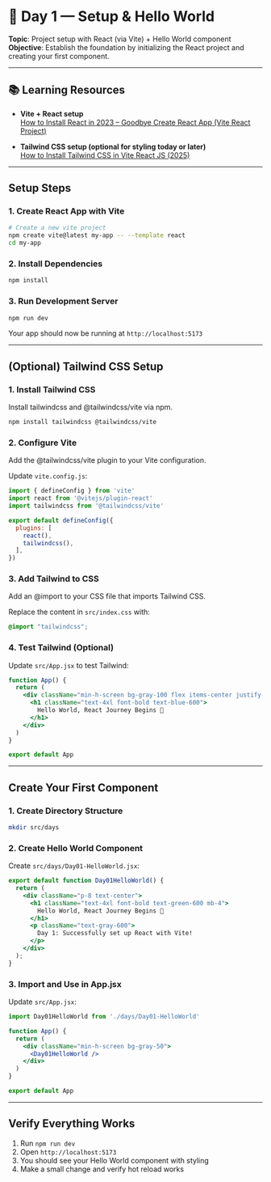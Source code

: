 # 📘 Day 1 — Setup & Hello World

**Topic**: Project setup with React (via Vite) + Hello World component  
**Objective**: Establish the foundation by initializing the React project and creating your first component.

---

## 📚 Learning Resources

- **Vite + React setup**  
  [How to Install React in 2023 – Goodbye Create React App (Vite React Project)](https://youtu.be/agpZsCUllqc)

- **Tailwind CSS setup (optional for styling today or later)**  
  [How to Install Tailwind CSS in Vite React JS (2025)](https://youtu.be/qkbijl5EoHc?si)

---

## Setup Steps

### 1. Create React App with Vite

```bash
# Create a new vite project
npm create vite@latest my-app -- --template react
cd my-app
```

### 2. Install Dependencies

```bash
npm install
```

### 3. Run Development Server

```bash
npm run dev
```

Your app should now be running at `http://localhost:5173`

---

## (Optional) Tailwind CSS Setup

### 1. Install Tailwind CSS

Install tailwindcss and @tailwindcss/vite via npm.

```bash
npm install tailwindcss @tailwindcss/vite
```

### 2. Configure Vite

Add the @tailwindcss/vite plugin to your Vite configuration.

Update `vite.config.js`:

```js
import { defineConfig } from 'vite'
import react from '@vitejs/plugin-react'
import tailwindcss from '@tailwindcss/vite'

export default defineConfig({
  plugins: [
    react(),
    tailwindcss(),
  ],
})
```

### 3. Add Tailwind to CSS

Add an @import to your CSS file that imports Tailwind CSS.

Replace the content in `src/index.css` with:

```css
@import "tailwindcss";
```

### 4. Test Tailwind (Optional)

Update `src/App.jsx` to test Tailwind:

```jsx
function App() {
  return (
    <div className="min-h-screen bg-gray-100 flex items-center justify-center">
      <h1 className="text-4xl font-bold text-blue-600">
        Hello World, React Journey Begins 🚀
      </h1>
    </div>
  )
}

export default App
```

---

## Create Your First Component

### 1. Create Directory Structure

```bash
mkdir src/days
```

### 2. Create Hello World Component

Create `src/days/Day01-HelloWorld.jsx`:

```jsx
export default function Day01HelloWorld() {
  return (
    <div className="p-8 text-center">
      <h1 className="text-4xl font-bold text-green-600 mb-4">
        Hello World, React Journey Begins 🚀
      </h1>
      <p className="text-gray-600">
        Day 1: Successfully set up React with Vite!
      </p>
    </div>
  );
}
```

### 3. Import and Use in App.jsx

Update `src/App.jsx`:

```jsx
import Day01HelloWorld from './days/Day01-HelloWorld'

function App() {
  return (
    <div className="min-h-screen bg-gray-50">
      <Day01HelloWorld />
    </div>
  )
}

export default App
```

---

## Verify Everything Works

1. Run `npm run dev`
2. Open `http://localhost:5173`
3. You should see your Hello World component with styling
4. Make a small change and verify hot reload works

